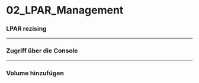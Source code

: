 # 02_LPAR_Management

### LPAR rezising


----
### Zugriff über die Console



----
### Volume hinzufügen 